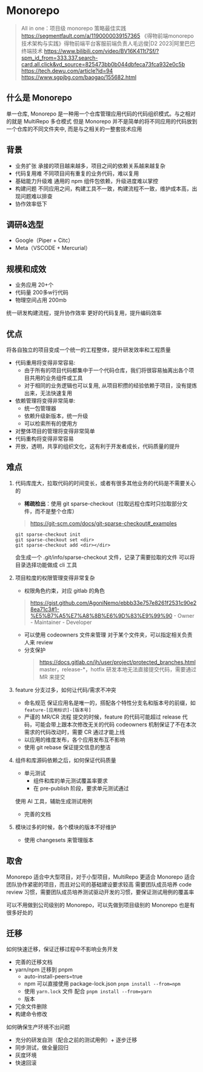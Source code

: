 # Monorepo
>
> All in one：项目级 monorepo 策略最佳实践
> <https://segmentfault.com/a/1190000039157365>
> 《得物前端monorepo技术架构与实践》得物前端平台客服前端负责人毛远俊|D2 2023|阿里巴巴终端技术
> <https://www.bilibili.com/video/BV16K411t7Sf/?spm_id_from=333.337.search-card.all.click&vd_source=825473bb0b044dbfeca73fca932e0c5b>
> <https://tech.dewu.com/article?id=94>
> <https://www.sgpjbg.com/baogao/155682.html>

## 什么是 Monorepo

单一仓库, Monorepo 是一种用一个仓库管理应用代码的代码组织模式。与之相对的就是 MultiRepo 多仓模式
但是 Monorepo 并不是简单的将不同应用的代码放到一个仓库的不同文件夹中, 而是与之相关的一整套技术应用

## 背景

- 业务扩张
   承接的项目越来越多，项目之间的依赖关系越来越复杂
- 代码复用难
   不同项目间有重复的业务代码，难以复用
- 基础能力升级难
   通用的 npm 组件包依赖，升级进度难以掌控
- 构建问题
   不同应用之间，构建工具不一致，构建流程不一致，维护成本高，出现问题难以排查
- 协作效率低下

## 调研&选型

- Google（Piper + Citc）
- Meta（VSCODE + Mercurial）

## 规模和成效

- 业务应用 20+个
- 代码量 200多w行代码
- 物理空间占用 200mb

统一研发构建流程，提升协作效率
更好的代码复用，提升编码效率

## 优点

将各自独立的项目变成一个统一的工程整体，提升研发效率和工程质量

- 代码重用将变得非常容易:
  - 由于所有的项目代码都集中于一个代码仓库，我们将很容易抽离出各个项目共用的业务组件或工具
  - 对于相同的业务逻辑也可以复用, 从项目积攒的经验依赖于项目，没有提炼出来，无法快速复用
- 依赖管理将变得非常简单:
  - 统一包管理器
  - 依赖升级新版本，统一升级
  - 可以检索所有的使用方
- 对整体项目的管理将变得非常简单
- 代码重构将变得非常容易
- 开放，透明，共享的组织文化，这有利于开发者成长，代码质量的提升

## 难点

1. 代码库庞大，拉取代码的时间变长，或者有很多其他业务的代码是不需要关心的
   - **稀疏检出**：使用 git sparse-checkout（拉取远程仓库时只拉取部分文件，而不是整个仓库）
   > <https://git-scm.com/docs/git-sparse-checkout#_examples>

      ```shell
      git sparse-checkout init
      git sparse-checkout set <dir>
      git sparse-checkout add <dir></dir>
      ```

      会生成一个 .git/info/sparse-checkout 文件，记录了需要拉取的文件
      可以将目录选择功能做成 cli 工具
   <!-- - git shallow clone 来解决 -->

2. 项目粒度的权限管理变得非常复杂
   - 权限角色约束，对应 gitlab 的角色
   > <https://gist.github.com/AgoniNemo/ebbb33e757e8261f2531c90e28ea71c3#1-%E5%B7%A5%E7%A8%8B%E6%9D%83%E9%99%90>
       - Owner
       - Maintainer
       - Developer
   - 可以使用 codeowners 文件来管理
      对于某个文件夹，可以指定相关负责人来 review
   - 分支保护
      > <https://docs.gitlab.cn/jh/user/project/protected_branches.html>
     master，release-*，hotfix 研发本地无法直接提交代码，需要通过 MR 来提交

3. feature 分支过多，如何让代码/需求不冲突
   - 命名规范
     保证应用名是唯一的，搭配各个特性分支名和版本号的前缀，如 `feature-[应用标识]-[版本号]`
   - 严谨的 MR/CR 流程
      提交的时候，feature 的代码可能超过 release 代码，可能会带上跟本次修改无关的代码
      codeowners 机制保证了不在本次需求的代码改动时，需要 CR 通过才能上线
   - 以应用的维度发布，各个应用发布互不影响
   - 使用 git rebase 保证提交信息的整洁
   <!-- - 可以使用 git rebase 来解决
   - （主干开发，减少分支的数量）
   - 规范 git flow
   - 规范 git commit message -->
4. 组件和库源码依赖之后，如何保证代码质量
   - 单元测试
     - 组件和库的单元测试覆盖率要求
     - 在 pre-publish 阶段，要求单元测试通过
   <!-- 没有时间写测试用例怎么办 -->
   使用 AI 工具，辅助生成测试用例
   - 完善的文档

5. 模块过多的时候，各个模块的版本不好维护
   - 使用 changesets 来管理版本

## 取舍

Monorepo 适合中大型项目，对于小型项目，MultiRepo 更适合
Monorepo 适合团队协作紧密的项目，而且对公司的基础建设要求较高
需要团队成员培养 code review 习惯，需要团队成员培养测试驱动开发的习惯，要保证测试用例的覆盖率

可以不用做到公司级别的 Monorepo，可以先做到项目级别的 Monorepo 也是有很多好处的

## 迁移

如何快速迁移，保证迁移过程中不影响业务开发

- 完善的迁移文档
- yarn/npm 迁移到 pnpm
  - auto-install-peers=true
  - npm 可以直接使用 package-lock.json `pnpm install --from=npm`
  - 使用 `yarn.lock` 文件 配合 `pnpm install --from=yarn`
  - 版本
- 冗余文件删除
- 构建命令修改

如何确保生产环境不出问题

- 充分的研发自测（配合之前的测试用例）+ 逐步迁移
- 同步测试，做全量回归
- 灰度环境
- 快速回滚

